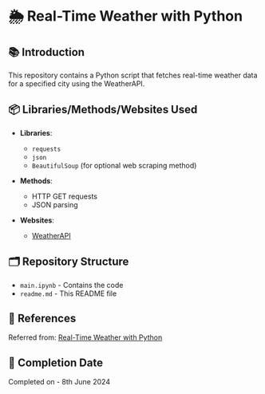 # 🌦️ Real-Time Weather with Python

## 📚 Introduction

This repository contains a Python script that fetches real-time weather data for a specified city using the WeatherAPI.

## 📦 Libraries/Methods/Websites Used

- **Libraries**: 
  - `requests`
  - `json`
  - `BeautifulSoup` (for optional web scraping method)

- **Methods**: 
  - HTTP GET requests
  - JSON parsing

- **Websites**: 
  - [WeatherAPI](https://www.weatherapi.com/)

## 🗂️ Repository Structure

- `main.ipynb` - Contains the code
- `readme.md` - This README file

## 📖 References

Referred from: [Real-Time Weather with Python](https://thecleverprogrammer.com/2021/01/14/real-time-weather-with-python/)

## 📅 Completion Date

Completed on - 8th June 2024
